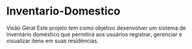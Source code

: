 # Inventario-Domestico
Visão Geral Este projeto tem como objetivo desenvolver um sistema de inventário doméstico que permitirá aos usuários registrar, gerenciar e visualizar itens em suas residências.
